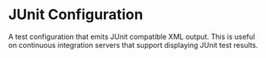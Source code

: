 JUnit Configuration
===================

A test configuration that emits JUnit compatible XML output. This is
useful on continuous integration servers that support displaying JUnit
test results.